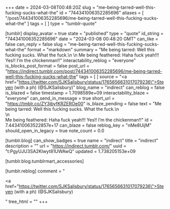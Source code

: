 +++
date = 2024-03-08T00:48:20Z
slug = "me-being-tarred-well-this-fucking-sucks-what-the"
id = "744341006352285696"
aliases = [ "/post/744341006352285696/me-being-tarred-well-this-fucking-sucks-what-the" ]
tags = [ ]
type = "tumblr-quote"

[tumblr]
display_avatar = true
state = "published"
type = "quote"
id_string = "744341006352285696"
date = "2024-03-08 00:48:20 GMT"
can_like = false
can_reply = false
slug = "me-being-tarred-well-this-fucking-sucks-what-the"
format = "markdown"
summary = "Me being tarred: Well this fucking sucks. What the fuck.\n \n Me being feathered: Haha fuck yeah!!! Yes!! I’m the chickenman!!"
interactability_reblog = "everyone"
is_blocks_post_format = false
post_url = "https://indirect.tumblr.com/post/744341006352285696/me-being-tarred-well-this-fucking-sucks-what-the"
tags = [ ]
source = "<a href=\"https://twitter.com/SJKSalisbury/status/1765656631017079236\">Steven (with a ph) (@SJKSalisbury)</a>"
blog_name = "indirect"
can_reblog = false
is_blazed = false
timestamp = 1.7098589e+09
interactability_blaze = "everyone"
can_send_in_message = true
short_url = "https://tmblr.co/ZY3jbyfKRZEROe00"
is_blaze_pending = false
text = "Me being tarred: Well this fucking sucks. What the fuck.\n<br/>\n<br/>Me being feathered: Haha fuck yeah!!! Yes!! I&rsquo;m the chickenman!!"
id = 7.443410063522857e+17
can_blaze = false
reblog_key = "nMe8UijM"
should_open_in_legacy = true
note_count = 0.0

[tumblr.blog]
can_show_badges = true
name = "indirect"
title = "indirect"
description = ""
url = "https://indirect.tumblr.com/"
uuid = "t:PgyUJU3SA2Klwyt81UWAwQ"
updated = 1.738205153e+09

[tumblr.blog.tumblrmart_accessories]

[tumblr.reblog]
comment = "<p><a href=\"https://twitter.com/SJKSalisbury/status/1765656631017079236\">Steven (with a ph) (@SJKSalisbury)</a></p>"
tree_html = ""
+++
